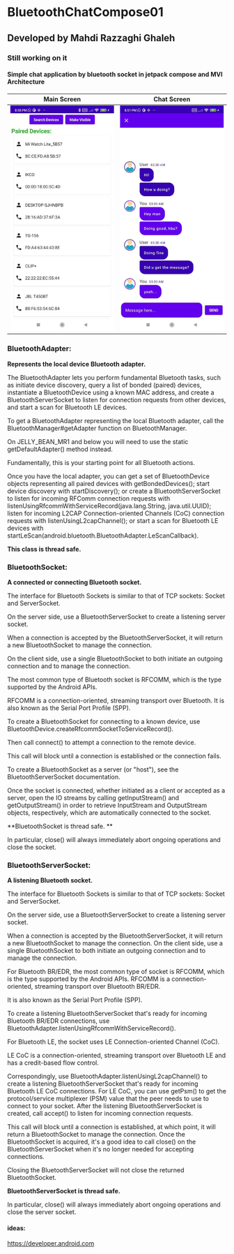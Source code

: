 # BluetoothChatCompose01
## Developed by Mahdi Razzaghi Ghaleh
### Still working on it
#### Simple chat application by bluetooth socket in jetpack compose and MVI Architecture


| Main Screen | Chat Screen |  
| :---: | :---: | 
| ![](screenshots/1.jpg) | ![](screenshots/2.jpg)  | 


### BluetoothAdapter:
**Represents the local device Bluetooth adapter.**

The BluetoothAdapter lets you perform fundamental Bluetooth tasks,
such as initiate device discovery, query a list of bonded (paired) devices, 
instantiate a BluetoothDevice using a known MAC address, 
and create a BluetoothServerSocket to listen for connection requests from other devices, 
and start a scan for Bluetooth LE devices.

To get a BluetoothAdapter representing the local Bluetooth adapter, call the BluetoothManager#getAdapter function on BluetoothManager. 

On JELLY_BEAN_MR1 and below you will need to use the static getDefaultAdapter() method instead.

Fundamentally, this is your starting point for all Bluetooth actions. 

Once you have the local adapter, you can get a set of BluetoothDevice objects representing all paired devices with getBondedDevices(); 
start device discovery with startDiscovery(); 
or create a BluetoothServerSocket to listen for incoming RFComm connection requests with listenUsingRfcommWithServiceRecord(java.lang.String, java.util.UUID); 
listen for incoming L2CAP Connection-oriented Channels (CoC) connection requests with listenUsingL2capChannel(); 
or start a scan for Bluetooth LE devices with startLeScan(android.bluetooth.BluetoothAdapter.LeScanCallback).

**This class is thread safe.**

### BluetoothSocket:
**A connected or connecting Bluetooth socket.**

The interface for Bluetooth Sockets is similar to that of TCP sockets: Socket and ServerSocket. 

On the server side, use a BluetoothServerSocket to create a listening server socket.

When a connection is accepted by the BluetoothServerSocket, it will return a new BluetoothSocket to manage the connection. 

On the client side, use a single BluetoothSocket to both initiate an outgoing connection and to manage the connection.

The most common type of Bluetooth socket is RFCOMM, which is the type supported by the Android APIs. 

RFCOMM is a connection-oriented, streaming transport over Bluetooth. It is also known as the Serial Port Profile (SPP).

To create a BluetoothSocket for connecting to a known device, use BluetoothDevice.createRfcommSocketToServiceRecord(). 

Then call connect() to attempt a connection to the remote device. 

This call will block until a connection is established or the connection fails.

To create a BluetoothSocket as a server (or "host"), see the BluetoothServerSocket documentation.

Once the socket is connected, whether initiated as a client or accepted as a server, 
open the IO streams by calling getInputStream() and getOutputStream() in order to retrieve InputStream and OutputStream objects, respectively, which are automatically connected to the socket.

**BluetoothSocket is thread safe. **

In particular, close() will always immediately abort ongoing operations and close the socket.

### BluetoothServerSocket:
**A listening Bluetooth socket.**

The interface for Bluetooth Sockets is similar to that of TCP sockets: Socket and ServerSocket. 

On the server side, use a BluetoothServerSocket to create a listening server socket. 

When a connection is accepted by the BluetoothServerSocket, it will return a new BluetoothSocket to manage the connection. On the client side, use a single BluetoothSocket to both initiate an outgoing connection and to manage the connection.

For Bluetooth BR/EDR, the most common type of socket is RFCOMM,
which is the type supported by the Android APIs. RFCOMM is a connection-oriented, 
streaming transport over Bluetooth BR/EDR.

It is also known as the Serial Port Profile (SPP). 

To create a listening BluetoothServerSocket that's ready for incoming Bluetooth BR/EDR connections,
use BluetoothAdapter.listenUsingRfcommWithServiceRecord().

For Bluetooth LE, the socket uses LE Connection-oriented Channel (CoC). 

LE CoC is a connection-oriented, streaming transport over Bluetooth LE and has a credit-based flow control. 

Correspondingly, use BluetoothAdapter.listenUsingL2capChannel() to create a listening BluetoothServerSocket that's ready for incoming Bluetooth LE CoC connections. 
For LE CoC, you can use getPsm() to get the protocol/service multiplexer (PSM) value that the peer needs to use to connect to your socket.
After the listening BluetoothServerSocket is created, call accept() to listen for incoming connection requests. 

This call will block until a connection is established, at which point, 
it will return a BluetoothSocket to manage the connection. Once the BluetoothSocket is acquired, 
it's a good idea to call close() on the BluetoothServerSocket when it's no longer needed for accepting connections.

Closing the BluetoothServerSocket will not close the returned BluetoothSocket.

**BluetoothServerSocket is thread safe.**

In particular, close() will always immediately abort ongoing operations and close the server socket.



#### **ideas**:
https://developer.android.com